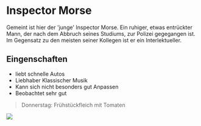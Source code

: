 # Inspector Morse
Gemeint ist hier der 'junge' Inspector Morse. Ein ruhiger, etwas entrückter Mann, der nach dem Abbruch seines Studiums, zur Polizei gegegangen ist.
Im Gegensatz zu den meisten seiner Kollegen ist er ein Interlektueller.
## Eingenschaften
 * liebt schnelle Autos
 * Liebhaber Klassischer Musik
 * Kann sich nicht besonders gut Anpassen
 * Beobachtet sehr gut
 
 > Donnerstag: Frühstückfleich mit Tomaten
 
 <img src="https://www.google.de/imgres?imgurl=https%3A%2F%2Fimages-eu.ssl-images-amazon.com%2Fimages%2FS%2Fsgp-catalog-images%2Fregion_DE%2Fcirkus-Der_junge_Inspektor_Morse_S2-Full-Image_GalleryCover-de-DE-1505752140701._UY500_UX667_RI_VciOj4BmRCmObIZJ72MlmbUBcF3KH2q0_TTW_.jpg&imgrefurl=https%3A%2F%2Fwww.amazon.de%2Fjunge-Inspektor-Morse-Staffel%2Fdp%2FB0753WNNNK&tbnid=6SPYTE_Eh2T4zM&vet=12ahUKEwjUrf-P-anqAhXrMewKHYq6BHoQMygiegUIARD2AQ..i&docid=RDvchr5YlCCzxM&w=667&h=375&q=inspector%20morse%20jung&ved=2ahUKEwjUrf-P-anqAhXrMewKHYq6BHoQMygiegUIARD2AQ"/>
 
 
 

 